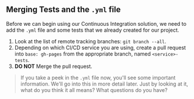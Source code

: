 ## Merging Tests and the `.yml` file

Before we can begin using our Continuous Integration solution, we need to add the `.yml` file and some tests that we already created for our project.

1. Look at the list of remote tracking branches: `git branch --all`.
1. Depending on which CI/CD service you are using, create a pull request into `base: gh-pages` from the appropriate branch, named `<service>-tests`.
1. **DO NOT** Merge the pull request.

> If you take a peek in the `.yml` file now, you'll see some important information. We'll go into this in more detail later. Just by looking at it, what do you think it all means? What questions do you have?
